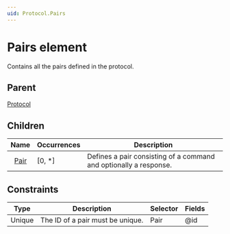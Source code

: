 ```yaml
---
uid: Protocol.Pairs
---
```


# Pairs element

Contains all the pairs defined in the protocol.

## Parent

[Protocol](xref:Protocol)

## Children

|Name|Occurrences|Description|
|--- |--- |--- |
|&nbsp;&nbsp;[Pair](xref:Protocol.Pairs.Pair)|[0, *]|Defines a pair consisting of a command and optionally a response.|

## Constraints

|Type|Description|Selector|Fields|
|--- |--- |--- |--- |
|Unique |The ID of a pair must be unique. |Pair |@id |
